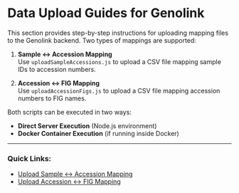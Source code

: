 # Data Upload Guides for Genolink

This section provides step-by-step instructions for uploading mapping files to the Genolink backend. Two types of mappings are supported:

1. **Sample ↔ Accession Mapping**  
   Use `uploadSampleAccessions.js` to upload a CSV file mapping sample IDs to accession numbers.

2. **Accession ↔ FIG Mapping**  
   Use `uploadAccessionFigs.js` to upload a CSV file mapping accession numbers to FIG names.

Both scripts can be executed in two ways:
- **Direct Server Execution** (Node.js environment)
- **Docker Container Execution** (if running inside Docker)

---

### Quick Links:
- [Upload Sample ↔ Accession Mapping](./upload-sample-accessions.md)
- [Upload Accession ↔ FIG Mapping](./upload-accession-figs.md)
